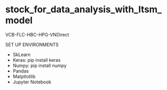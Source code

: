 # stock_for_data_analysis_with_ltsm_model
VCB-FLC-HBC-HPG-VNDirect

SET UP ENVIRONMENTS
- SkLearn
- Keras: pip install keras
- Numpy: pip install numpy
- Pandas
- Matptlotlib
- Jupyter Notebook
